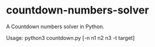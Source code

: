 # countdown-numbers-solver
A Countdown numbers solver in Python.

Usage: python3 countdown.py [-n n1 n2 n3 -t target]
